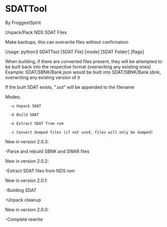 # SDATTool
By FroggestSpirit

Unpack/Pack NDS SDAT Files

Make backups, this can overwrite files without confirmation

Usage: python3 SDATTool [SDAT File] [mode] [SDAT Folder] [flags]

When building, if there are converted files present, they will be attempted to be built back into the respective format (overwriting any existing ones) Example: SDAT/SBNK/Bank.json would be built into SDAT/SBNK/Bank.sbnk, overwriting any existing version of it

If the built SDAT exists, ".out" will be appended to the filename

Modes: 

      -u Unpack SDAT

      -b Build SDAT

      -e Extract SDAT from rom

      -c Convert dumped files (if not used, files will only be dumped)

New in version 2.0.3:

-Parse and rebuild SBNK and SWAR files

New in version 2.0.2:

-Extract SDAT files from NDS rom

New in version 2.0.1:

-Building SDAT

-Unpack cleanup

New in version 2.0.0:

-Complete rewrite
